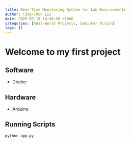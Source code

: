```yaml
---
title: Real-Time Monitoring System for Lab Environments 
author: Ting-Chun Liu
date: 2025-09-18 14:00:00 +0800
categories: [Real-World Projects, Computer Vision]
tags: []
---
```


# Welcome to my first project


## Software
- Docker

## Hardware
- Arduino

## Running Scripts
```python
python app.py
```